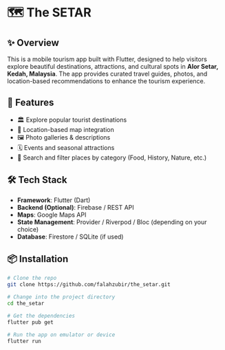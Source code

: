 # 🗺️ The SETAR

## ✨ Overview

This is a mobile tourism app built with Flutter, designed to help visitors explore beautiful destinations, attractions, and cultural spots in **Alor Setar, Kedah, Malaysia**. The app provides curated travel guides, photos, and location-based recommendations to enhance the tourism experience.

## 🚀 Features

- 🏛️ Explore popular tourist destinations
- 📍 Location-based map integration
- 🖼️ Photo galleries & descriptions
- 🗓️ Events and seasonal attractions
- 🔎 Search and filter places by category (Food, History, Nature, etc.)

## 🛠️ Tech Stack

- **Framework**: Flutter (Dart)
- **Backend (Optional)**: Firebase / REST API
- **Maps**: Google Maps API
- **State Management**: Provider / Riverpod / Bloc (depending on your choice)
- **Database**: Firestore / SQLite (if used)

## 📦 Installation

```bash
# Clone the repo
git clone https://github.com/falahzubir/the_setar.git

# Change into the project directory
cd the_setar

# Get the dependencies
flutter pub get

# Run the app on emulator or device
flutter run
